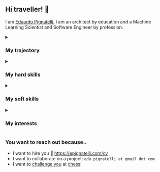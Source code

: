 
Hi traveller! :wave:
---

I am [Eduardo Pignatelli](https://epignatelli.com), I am an architect by education and a Machine Learning Scientist and Software Engineer by profession.


<details>
  <summary><h3>My trajectory</h3></summary>
  
  
In my job positions I have:
1. Used <ins>Multi-Objective Genetic Algorithms</ins> to design the [acoustics]() and the [structure]() of human habitats as a [Computational Architect]()
1. Helped design [British stadia]() using <ins>machine learning</ins> as an [Intern]() in the Stadia Atmosphere team at BuroHappold Engineering
1. <ins>Led</ins> the agile development of the <ins>UI/UX</ins> of the [BHoM]()
1. <ins>Co-lead</ins> the design of the <ins>software architecture</ins> of the [BHoM]() at BuroHappold Engineering
1. <ins>Led</ins> the <ins>Applied Machine Learning and Decision Making</ins> group at BuroHappold Engineering
1. Conducted research in <ins>Deep Learning and Computer Vision</ins> methods for the <ins>physiological modeling</ins> of cardiac tissue under arrythmya, at the **Imperial College London**
1. Started a <ins>PhD</ins> in Reinforcement Learning to study the Credit Assignment Problem (I know, I am late, I was busy), at UCL.
  
  
</details>

<details>
  
  
  <summary><h3>My hard skills</h3></summary>
- <ins>Programming</ins> is a second nature to me (C# / .NET, Python, C++, Javascript), as well as agile (and SCRUM) development. `jax`, `pytorch`, `gym`, and anything has got to do with RL and DL.
- Data (structured, unstructured, online), <ins>databases</ins> (noSQL, please) and modelling (Reinforcement Learning, Deep Learning, Physics) yada yada..
  
  
</details>
  
<details>
  <summary><h3>My soft skills</h3></summary>
  
  
- I love working in groups and I work best in those, with a shared long-term objective and individual short-term responsibilities.

- I am passionate, I do something if I believe in it. If I don't believe in it, I don't do it well. If you want the best out of me, tell me why the task is important, and I'll care for it, and dedicate my time, my mind to it.
  
  
  </details>

<details>
  <summary><h3>My interests</h3></summary>
  
  
- I am interested in <ins>psychology</ins> (especially development psychology and neuropsychology), <ins>neuroscience</ins> and the mind (biological, synthetic, if any).

- I <ins>teach</ins> -- I love teaching -- and I meander through the world -- I love the world -- often looking for quite,
spiritual places far from the noise of the worldly life, seeking for that the ancient, lost craftmanships that every culture has.

- My alter ego (one of many) is a <ins>cook</ins> -- and my send home is a kitchen.
  
  
  </details>


### You want to reach out because..
- I want to hire you :crossed_fingers: https://epignatelli.com/cv
- I want to collaborate on a project: `edu.pignatelli at gmail dot com`
- I want to [challenge you](https://lichess.org/@/epignatelli)  at <ins>chess</ins>!
